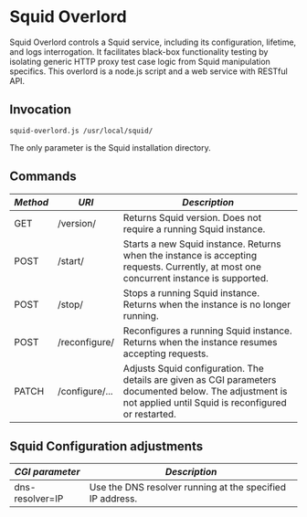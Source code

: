 # Squid Overlord

Squid Overlord controls a Squid service, including its configuration,
lifetime, and logs interrogation. It facilitates black-box functionality
testing by isolating generic HTTP proxy test case logic from Squid
manipulation specifics. This overlord is a node.js script and a web
service with RESTful API.

## Invocation

    squid-overlord.js /usr/local/squid/

The only parameter is the Squid installation directory.


## Commands

*Method* | *URI* | *Description*
--- | --- | ---
GET | /version/ | Returns Squid version. Does not require a running Squid instance.
POST | /start/ | Starts a new Squid instance. Returns when the instance is accepting requests. Currently, at most one concurrent instance is supported.
POST | /stop/ | Stops a running Squid instance. Returns when the instance is no longer running.
POST | /reconfigure/ | Reconfigures a running Squid instance. Returns when the instance resumes accepting requests.
PATCH | /configure/... | Adjusts Squid configuration. The details are given as CGI parameters documented below. The adjustment is not applied until Squid is reconfigured or restarted.

## Squid Configuration adjustments

*CGI parameter* | *Description*
--- | ---
dns-resolver=IP | Use the DNS resolver running at the specified IP address.
